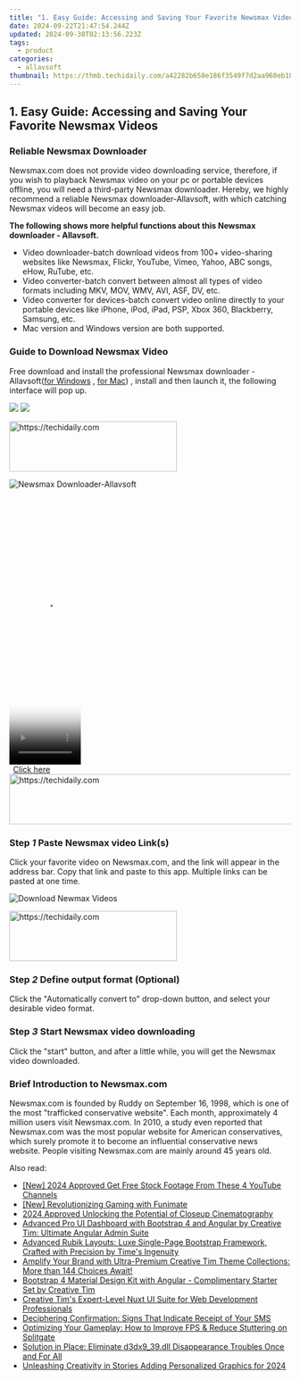 ```yaml
---
title: "1. Easy Guide: Accessing and Saving Your Favorite Newsmax Videos"
date: 2024-09-22T21:47:54.244Z
updated: 2024-09-30T02:13:56.223Z
tags:
  - product
categories:
  - allavsoft
thumbnail: https://thmb.techidaily.com/a42282b650e186f3549f7d2aa960eb18debb612fb2fb6b24d9d6255bb836b3c7.JPG
---
```


## 1. Easy Guide: Accessing and Saving Your Favorite Newsmax Videos

### Reliable Newsmax Downloader

Newsmax.com does not provide video downloading service, therefore, if you wish to playback Newsmax video on your pc or portable devices offline, you will need a third-party Newsmax downloader. Hereby, we highly recommend a reliable Newsmax downloader-Allavsoft, with which catching Newsmax videos will become an easy job.

**The following shows more helpful functions about this Newsmax downloader - Allavsoft.**

* Video downloader-batch download videos from 100+ video-sharing websites like Newsmax, Flickr, YouTube, Vimeo, Yahoo, ABC songs, eHow, RuTube, etc.
* Video converter-batch convert between almost all types of video formats including MKV, MOV, WMV, AVI, ASF, DV, etc.
* Video converter for devices-batch convert video online directly to your portable devices like iPhone, iPod, iPad, PSP, Xbox 360, Blackberry, Samsung, etc.
* Mac version and Windows version are both supported.

### Guide to Download Newsmax Video

Free download and install the professional Newsmax downloader - Allavsoft([for Windows](https://tools.techidaily.com/allavsoft/products/) , [for Mac](https://tools.techidaily.com/allavsoft/products/)) , install and then launch it, the following interface will pop up.

[![](https://www.allavsoft.com/how-to/../images/how-to/free-download-win.jpg)](https://tools.techidaily.com/allavsoft/products/) [![](https://www.allavsoft.com/how-to/../images/how-to/free-download-mac.jpg)](https://tools.techidaily.com/allavsoft/products/)

<!-- affiliate ads begin -->
<a href="https://aligracehair.sjv.io/c/5597632/2027190/19272" target="_top" id="2027190">
  <img src="//a.impactradius-go.com/display-ad/19272-2027190" border="0" alt="https://techidaily.com" width="300" height="90"/>
</a>
<img height="0" width="0" src="https://aligracehair.sjv.io/i/5597632/2027190/19272" style="position:absolute;visibility:hidden;" border="0" />
<!-- affiliate ads end -->

![Newsmax Downloader-Allavsoft](https://www.allavsoft.com/how-to/../images/allavsoft/screen-shot-600.jpg)

<!-- affiliate ads begin -->
<span id="1975555">
					<video width="128" height="480" style="cursor:pointer"
           poster="//a.impactradius-go.com/display-clicktoplayimage/1975555.png"
           onclick="if(!this.playClicked){this.play();this.setAttribute('controls',true);this.playClicked=true;}">
	   <source src="//a.impactradius-go.com/display-ad/22993-1975555">
	   <img src="//a.impactradius-go.com/display-clicktoplayimage/1975555.png" style="border: none; height: 100%; width: 100%; object-fit: contain">
	</video>
	<div style="width:80px;text-align:center"><a href="javascript:window.open(decodeURIComponent('https%3A%2F%2Fhomestyler.sjv.io%2Fc%2F5597632%2F1975555%2F22993'), '_blank');void(0);">Click here</a></div>
</span>
<img height="0" width="0" src="https://imp.pxf.io/i/5597632/1975555/22993" style="position:absolute;visibility:hidden;" border="0" />
<!-- affiliate ads end -->

<!-- affiliate ads begin -->
<a href="https://appsumo.8odi.net/c/5597632/2105870/7443" target="_top" id="2105870">
  <img src="//a.impactradius-go.com/display-ad/7443-2105870" border="0" alt="https://techidaily.com" width="728" height="90"/>
</a>
<img height="0" width="0" src="https://appsumo.8odi.net/i/5597632/2105870/7443" style="position:absolute;visibility:hidden;" border="0" />
<!-- affiliate ads end -->

### Step _1_ Paste Newsmax video Link(s)

Click your favorite video on Newsmax.com, and the link will appear in the address bar. Copy that link and paste to this app. Multiple links can be pasted at one time.

![Download Newmax Videos](https://www.allavsoft.com/how-to/../images/how-to/newsmax-downloader/download-newsmax-videos.jpg)

<!-- affiliate ads begin -->
<a href="https://25home.pxf.io/c/5597632/2148644/16836" target="_top" id="2148644">
  <img src="//a.impactradius-go.com/display-ad/16836-2148644" border="0" alt="https://techidaily.com" width="300" height="90"/>
</a>
<img height="0" width="0" src="https://25home.pxf.io/i/5597632/2148644/16836" style="position:absolute;visibility:hidden;" border="0" />
<!-- affiliate ads end -->

### Step _2_ Define output format (Optional)

Click the "Automatically convert to" drop-down button, and select your desirable video format.

### Step _3_ Start Newsmax video downloading

Click the "start" button, and after a little while, you will get the Newsmax video downloaded.

### Brief Introduction to Newsmax.com

Newsmax.com is founded by Ruddy on September 16, 1998, which is one of the most "trafficked conservative website". Each month, approximately 4 million users visit Newsmax.com. In 2010, a study even reported that Newsmax.com was the most popular website for American conservatives, which surely promote it to become an influential conservative news website. People visiting Newsmax.com are mainly around 45 years old.

<ins class="adsbygoogle"
     style="display:block"
     data-ad-format="autorelaxed"
     data-ad-client="ca-pub-7571918770474297"
     data-ad-slot="1223367746"></ins>

<ins class="adsbygoogle"
     style="display:block"
     data-ad-client="ca-pub-7571918770474297"
     data-ad-slot="8358498916"
     data-ad-format="auto"
     data-full-width-responsive="true"></ins>

<span class="atpl-alsoreadstyle">Also read:</span>
<div><ul>
<li><a href="https://youtube-zero.techidaily.com/024-approved-get-free-stock-footage-from-these-4-youtube-channels/"><u>[New] 2024 Approved Get Free Stock Footage From These 4 YouTube Channels</u></a></li>
<li><a href="https://extra-skills.techidaily.com/new-revolutionizing-gaming-with-funimate/"><u>[New] Revolutionizing Gaming with Funimate</u></a></li>
<li><a href="https://fox-http.techidaily.com/2024-approved-unlocking-the-potential-of-closeup-cinematography/"><u>2024 Approved Unlocking the Potential of Closeup Cinematography</u></a></li>
<li><a href="https://win-net.techidaily.com/advanced-pro-ui-dashboard-with-bootstrap-4-and-angular-by-creative-tim-ultimate-angular-admin-suite/"><u>Advanced Pro UI Dashboard with Bootstrap 4 and Angular by Creative Tim: Ultimate Angular Admin Suite</u></a></li>
<li><a href="https://win-net.techidaily.com/advanced-rubik-layouts-luxe-single-page-bootstrap-framework-crafted-with-precision-by-times-ingenuity/"><u>Advanced Rubik Layouts: Luxe Single-Page Bootstrap Framework, Crafted with Precision by Time's Ingenuity</u></a></li>
<li><a href="https://win-net.techidaily.com/amplify-your-brand-with-ultra-premium-creative-tim-theme-collections-more-than-144-choices-await/"><u>Amplify Your Brand with Ultra-Premium Creative Tim Theme Collections: More than 144 Choices Await!</u></a></li>
<li><a href="https://win-net.techidaily.com/bootstrap-4-material-design-kit-with-angular-complimentary-starter-set-by-creative-tim/"><u>Bootstrap 4 Material Design Kit with Angular - Complimentary Starter Set by Creative Tim</u></a></li>
<li><a href="https://win-net.techidaily.com/creative-tims-expert-level-nuxt-ui-suite-for-web-development-professionals/"><u>Creative Tim's Expert-Level Nuxt UI Suite for Web Development Professionals</u></a></li>
<li><a href="https://tech-recovery.techidaily.com/deciphering-confirmation-signs-that-indicate-receipt-of-your-sms/"><u>Deciphering Confirmation: Signs That Indicate Receipt of Your SMS</u></a></li>
<li><a href="https://win-solutions.techidaily.com/optimizing-your-gameplay-how-to-improve-fps-and-reduce-stuttering-on-splitgate/"><u>Optimizing Your Gameplay: How to Improve FPS & Reduce Stuttering on Splitgate</u></a></li>
<li><a href="https://win-howtos.techidaily.com/solution-in-place-eliminate-d3dx939dll-disappearance-troubles-once-and-for-all/"><u>Solution in Place: Eliminate d3dx9_39.dll Disappearance Troubles Once and For All</u></a></li>
<li><a href="https://instagram-video-files.techidaily.com/unleashing-creativity-in-stories-adding-personalized-graphics-for-2024/"><u>Unleashing Creativity in Stories Adding Personalized Graphics for 2024</u></a></li>
</ul></div>

